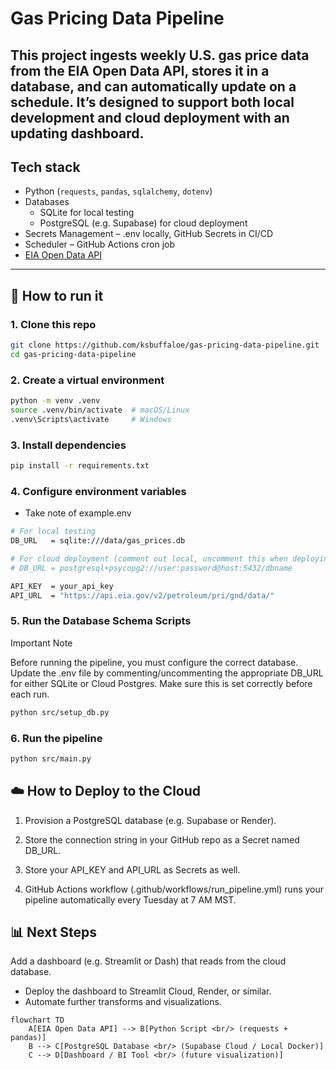 # Gas Pricing Data Pipeline

This project ingests weekly U.S. gas price data from the EIA Open Data API, stores it in a database, and can automatically update on a schedule. It’s designed to support both local development and cloud deployment with an updating dashboard.
---

## Tech stack

- Python (`requests`, `pandas`, `sqlalchemy`, `dotenv`)
- Databases
    - SQLite for local testing
    - PostgreSQL (e.g. Supabase) for cloud deployment
- Secrets Management – .env locally, GitHub Secrets in CI/CD
- Scheduler – GitHub Actions cron job
- [EIA Open Data API]([https://www.eia.gov/opendata/](https://api.eia.gov/v2/petroleum/pri/gnd/data/))

---

## 🚀 How to run it

### 1️. Clone this repo

```bash
git clone https://github.com/ksbuffaloe/gas-pricing-data-pipeline.git
cd gas-pricing-data-pipeline
```

###  2. Create a virtual environment

```bash
python -m venv .venv
source .venv/bin/activate  # macOS/Linux
.venv\Scripts\activate     # Windows

```

### 3. Install dependencies

```bash
pip install -r requirements.txt

```

### 4. Configure environment variables

- Take note of example.env

```bash
# For local testing
DB_URL   = sqlite:///data/gas_prices.db

# For cloud deployment (comment out local, uncomment this when deploying, insert the link to whatever postgres cloud DB you choose )
# DB_URL = postgresql+psycopg2://user:password@host:5432/dbname

API_KEY  = your_api_key
API_URL  = "https://api.eia.gov/v2/petroleum/pri/gnd/data/"

```

### 5. Run the Database Schema Scripts

Important Note

Before running the pipeline, you must configure the correct database. Update the .env file by commenting/uncommenting the appropriate DB_URL for either SQLite or Cloud Postgres. Make sure this is set correctly before each run.

``` bash
python src/setup_db.py
```

### 6. Run the pipeline

``` bash
python src/main.py
```

## ☁️ How to Deploy to the Cloud

1. Provision a PostgreSQL database (e.g. Supabase or Render).

2. Store the connection string in your GitHub repo as a Secret named DB_URL.

3. Store your API_KEY and API_URL as Secrets as well.

4. GitHub Actions workflow (.github/workflows/run_pipeline.yml) runs your pipeline automatically every Tuesday at 7 AM MST.


## 📊 Next Steps

Add a dashboard (e.g. Streamlit or Dash) that reads from the cloud database.

- Deploy the dashboard to Streamlit Cloud, Render, or similar.
- Automate further transforms and visualizations.


```mermaid
flowchart TD
    A[EIA Open Data API] --> B[Python Script <br/> (requests + pandas)]
    B --> C[PostgreSQL Database <br/> (Supabase Cloud / Local Docker)]
    C --> D[Dashboard / BI Tool <br/> (future visualization)]
```

